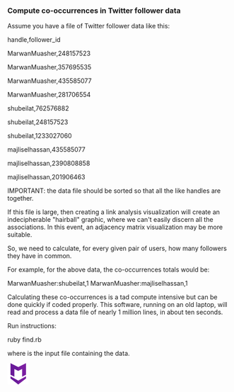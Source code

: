 ### Compute co-occurrences in Twitter follower data

Assume you have a file of Twitter follower data like this:

handle,follower_id

MarwanMuasher,248157523

MarwanMuasher,357695535

MarwanMuasher,435585077

MarwanMuasher,281706554

shubeilat,762576882

shubeilat,248157523

shubeilat,1233027060

majliselhassan,435585077

majliselhassan,2390808858

majliselhassan,201906463

IMPORTANT: the data file should be sorted so that all the like handles are together.

If this file is large, then creating a link analysis visualization will create an indecipherable "hairball" graphic, where we can't easily discern all the associations.  In this event, an adjacency matrix visualization may be more suitable.

So, we need to calculate, for every given pair of users, how many followers they have in common.

For example, for the above data, the co-occurrences totals would be:

MarwanMuasher:shubeilat,1
MarwanMuasher:majliselhassan,1

Calculating these co-occurrences is a tad compute intensive but can be done quickly if coded properly.  This software, running on an old laptop, will read and process a data file of nearly 1 million lines, in about ten seconds.

Run instructions:

ruby find.rb <filename>

where <filename> is the input file containing the data.


![alt text](https://github.com/adam-p/markdown-here/raw/master/src/common/images/icon48.png "Logo Title Text 1")

